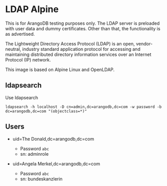# LDAP Alpine

This is for ArangoDB testing purposes only. The LDAP server is preloaded
with user data and dummy certificates. Other than that, the
functionality is as advertised.

The Lightweight Directory Access Protocol (LDAP) is an open, vendor-neutral,
industry standard application protocol for accessing and maintaining
distributed directory information services over an Internet Protocol (IP)
network.

This image is based on Alpine Linux and OpenLDAP.

## ldapsearch

Use ldapsearch

    ldapsearch -h localhost -D cn=admin,dc=arangodb,dc=com -w password -b dc=arangodb,dc=com "(objectclass=*)"

## Users

* uid=The Donald,dc=arangodb,dc=com
  * Password `abc`
  * sn: adminrole


* uid=Angela Merkel,dc=arangodb,dc=com
  * Password `abc`
  * sn: bundeskanzlerin


